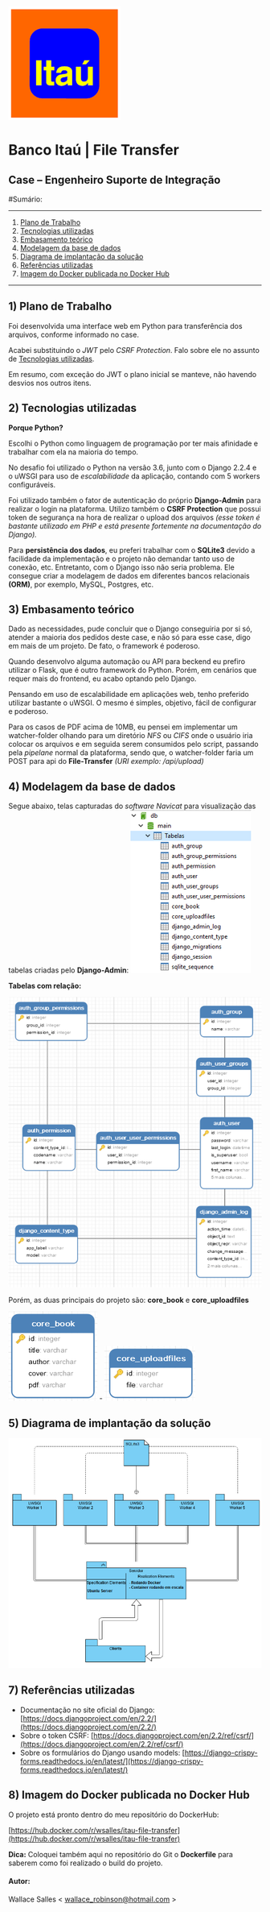 ![](itau.png)
# Banco Itaú | File Transfer
## Case – Engenheiro Suporte de Integração


#Sumário:
* * *
1. [Plano de Trabalho](#1-plano-de-trabalho)
2. [Tecnologias utilizadas](#2-tecnologias-utilizadas)
3. [Embasamento teórico](#3-embasamento-terico)
4. [Modelagem da base de dados](#4-modelagem-da-base-de-dados)
5. [Diagrama de implantação da solução](#5-diagrama-de-implantao-da-soluo)
6. [Referências utilizadas](#7-referncias-utilizadas)
7. [Imagem do Docker publicada no Docker Hub](#8-imagem-do-docker-publicada-no-docker-hub)
* * *

## 1) Plano de Trabalho
Foi desenvolvida uma interface web em Python para transferência dos arquivos, conforme informado no case.

Acabei substituindo o _JWT_ pelo _CSRF Protection_. Falo sobre ele no assunto de [Tecnologias utilizadas](#2-tecnologias-utilizadas).

Em resumo, com exceção do JWT o plano inicial se manteve, não havendo desvios nos outros itens.

## 2) Tecnologias utilizadas
**Porque Python?**

Escolhi o Python como linguagem de programação por ter mais afinidade e trabalhar com ela na maioria do tempo.

No desafio foi utilizado o Python na versão 3.6, junto com o Django 2.2.4 e o uWSGI para uso de *escalabilidade* da aplicação, contando com 5 workers configuráveis.

Foi utilizado também o fator de autenticação do próprio **Django-Admin** para realizar o login na plataforma.
Utilizo também o **CSRF Protection** que possui token de segurança na hora de realizar o upload dos arquivos _(esse
token é bastante utilizado em PHP e está presente fortemente na documentação do Django)._

Para **persistência dos dados**, eu preferi trabalhar com o **SQLite3** devido a facilidade da implementação e o projeto
não demandar tanto uso de conexão, etc. Entretanto, com o Django isso não seria problema. Ele consegue criar a modelagem
de dados em diferentes bancos relacionais **(ORM)**, por exemplo, MySQL, Postgres, etc.


## 3) Embasamento teórico
Dado as necessidades, pude concluir que o Django conseguiria por si só, atender a maioria dos pedidos deste case, e não só para esse case, digo em mais de um projeto. De fato, o framework é poderoso.

Quando desenvolvo alguma automação ou API para beckend eu prefiro utilizar o Flask, que é outro framework do Python. Porém, em cenários que requer mais do frontend, eu acabo optando pelo Django.

Pensando em uso de escalabilidade em aplicações web, tenho preferido utilizar bastante o uWSGI. O mesmo é simples, objetivo, fácil de configurar e poderoso.

Para os casos de PDF acima de 10MB, eu pensei em implementar um watcher-folder olhando para um diretório *NFS* ou *CIFS*
onde o usuário iria colocar os arquivos e em seguida serem consumidos pelo script, passando pela *pipelane* normal da
plataforma, sendo que, o watcher-folder faria um POST para api do **File-Transfer** *(URI exemplo: /api/upload)*


## 4) Modelagem da base de dados

Segue abaixo, telas capturadas do *software Navicat* para visualização das tabelas criadas pelo **Django-Admin**:
![](documents/imagens/tabelas.png)

**Tabelas com relação:**

![](documents/imagens/relacao_tabelas_django.png)

Porém, as duas principais do projeto são: **core_book** e **core_uploadfiles**

![](documents/imagens/tabela-core_book.png)  -  ![](documents/imagens/tabela-core_uploadfiles.png)


## 5) Diagrama de implantação da solução

![](documents/imagens/diagrama_implantacao.png)

## 7) Referências utilizadas

- Documentação no site oficial do Django: [https://docs.djangoproject.com/en/2.2/](https://docs.djangoproject.com/en/2.2/)
- Sobre o token CSRF: [https://docs.djangoproject.com/en/2.2/ref/csrf/](https://docs.djangoproject.com/en/2.2/ref/csrf/)
- Sobre os formulários do Django usando models: [https://django-crispy-forms.readthedocs.io/en/latest/](https://django-crispy-forms.readthedocs.io/en/latest/)


## 8) Imagem do Docker publicada no Docker Hub
O projeto está pronto dentro do meu repositório do DockerHub:

[https://hub.docker.com/r/wsalles/itau-file-transfer](https://hub.docker.com/r/wsalles/itau-file-transfer)

**Dica:**
Coloquei também aqui no repositório do Git o **Dockerfile** para saberem como foi realizado o build do projeto. 

#### Autor:
Wallace Salles < [wallace_robinson@hotmail.com](mailto:wallace_robinson@hotmail.com) >
